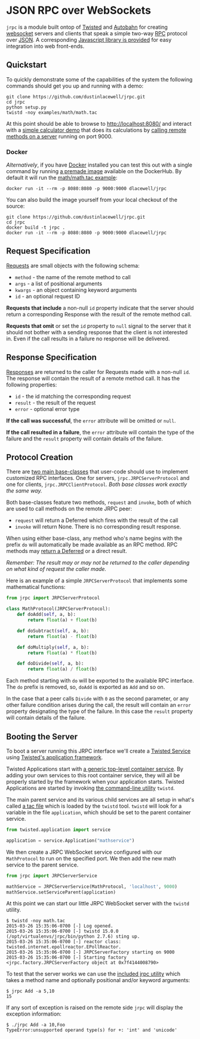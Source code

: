 
JSON RPC over WebSockets
========================

`jrpc` is a module built ontop of [Twisted](https://twistedmatrix.com/trac/) and [Autobahn](http://autobahn.ws/) for creating [websocket](https://developer.mozilla.org/en-US/docs/WebSockets) servers and clients that
speak a simple two-way [RPC](http://en.wikipedia.org/wiki/Remote_procedure_call) protocol over [JSON](http://en.wikipedia.org/wiki/JSON). A corresponding [Javascript library is provided](https://github.com/dustinlacewell/jrpc/blob/master/jrpc.js) for
easy integration into web front-ends.


Quickstart
----------

To quickly demonstrate some of the capabilities of the system the following commands should get you up and running with a demo:

    git clone https://github.com/dustinlacewell/jrpc.git
    cd jrpc
    python setup.py
    twistd -noy examples/math/math.tac

At this point should be able to browse to [http://localhost:8080/](http://localhost:8080/) and interact with a [simple calculator demo](https://github.com/dustinlacewell/jrpc/blob/master/examples/math/index.html) that does its calculations by [calling remote methods on a server](https://github.com/dustinlacewell/jrpc/blob/master/examples/math/math.tac) running on port 9000.

### Docker

*Alternatively*, if you have [Docker](https://www.docker.com/) installed you can test this out with a single command by running [a premade image](https://registry.hub.docker.com/u/dlacewell/jrpc/) available on the DockerHub. By default it will run the [math/math.tac example](https://github.com/dustinlacewell/jrpc/tree/master/examples/math):

    docker run -it --rm -p 8080:8080 -p 9000:9000 dlacewell/jrpc

You can also build the image yourself from your local checkout of the source:

    git clone https://github.com/dustinlacewell/jrpc.git
    cd jrpc
    docker build -t jrpc .
    docker run -it --rm -p 8080:8080 -p 9000:9000 dlacewell/jrpc


Request Specification
---------------------

[Requests](https://github.com/dustinlacewell/jrpc/blob/master/jrpc/request.py) are small objects with the following schema:

* `method` - the name of the remote method to call
* `args` - a list of positional arguments
* `kwargs` - an object containing keyword arguments
* `id` - an optional request ID

**Requests that include** a non-null `id` property indicate that the server should return a corresponding Response with the result of the remote method call. 

**Requests that omit** or set the `id` property to `null` signal to the server that it should not bother with a sending response that the client is not interested in. Even if the call results in a failure no response will be delivered.


Response Specification
----------------------

[Responses](https://github.com/dustinlacewell/jrpc/blob/master/jrpc/response.py) are returned to the caller for Requests made with a non-null `id`. The response will contain the result of a remote method call. It has the following properties:

* `id` - the id matching the corresponding request
* `result` - the result of the request
* `error` - optional error type

**If the call was successful**, the `error` attribute will be omitted or `null`.

**If the call resulted in a failure**, the `error` attribute will contain the type of the failure and the `result` property will contain details of the failure.


Protocol Creation
---------------------

There are [two main base-classes](https://github.com/dustinlacewell/jrpc/blob/master/jrpc/protocol.py) that user-code should use to implement customized RPC interfaces. One for servers, `jrpc.JRPCServerProtocol` and one for clients, `jrpc.JRPCClientProtocol`. *Both base classes work exactly the same way.*

Both base-classes feature two methods, `request` and `invoke`, both of which are used to call methods on the remote JRPC peer:

* `request` will return a Deferred which fires with the result of the call
* `invoke` will return None. There is no corresponding result response.

When using either base-class, any method who's name begins with the prefix `do` will automatically be made available as an RPC method. RPC methods may [return a Deferred](https://twistedmatrix.com/documents/current/core/howto/defer.html) or a direct result.

*Remember: The result may or may not be returned to the caller depending on what kind of request the caller made.*

Here is an example of a simple `JRPCServerProtocol` that implements some mathematical functions:

```python
from jrpc import JRPCServerProtocol

class MathProtocol(JRPCServerProtocol):
    def doAdd(self, a, b):
        return float(a) + float(b)

    def doSubtract(self, a, b):
        return float(a) - float(b)

    def doMultiply(self, a, b):
        return float(a) * float(b)

    def doDivide(self, a, b):
        return float(a) / float(b)
```

Each method starting with `do` will be exported to the available RPC interface. The `do` prefix is removed, so, `doAdd` is exported as `Add` and so on.

In the case that a peer calls `Divide` with `0` as the second parameter, or any other failure condition arises during the call, the result will contain an `error` property designating the type of the failure. In this case the `result` property will contain details of the failure.


Booting the Server
------------------

To boot a server running this JRPC interface we'll create a [Twisted Service](https://twistedmatrix.com/documents/15.0.0/api/twisted.application.service.html) using [Twisted's application framework](http://twistedmatrix.com/documents/current/core/howto/application.html).

Twisted Applications start with [a generic top-level container service](https://twistedmatrix.com/documents/15.0.0/api/twisted.application.service.Application.html). By adding your own services to this root container service, they will all be properly started by the framework when your application starts. Twisted Applications are started by invoking [the command-line utility](http://twistedmatrix.com/documents/current/core/howto/basics.html) `twistd`.

The main parent service and its various child services are all setup in what's called [a tac file](http://twistedmatrix.com/documents/current/core/howto/application.html#twistd-and-tac) which is loaded by the `twistd` tool. `twistd` will look for a variable in the file `application`, which should be set to the parent container service.

```python
from twisted.application import service

application = service.Application("mathservice")
```

We then create a JRPC WebSocket service configured with our `MathProtocol` to run on the specified port. We then add the new math service to the parent service.

```python
from jrpc import JRPCServerService

mathService = JRPCServerService(MathProtocol, 'localhost', 9000)
mathService.setServiceParent(application)
```

At this point we can start our little JRPC WebSocket server with the `twistd` utility.

```
$ twistd -noy math.tac
2015-03-26 15:35:06-0700 [-] Log opened.
2015-03-26 15:35:06-0700 [-] twistd 15.0.0 (/opt/virtualenvs/jrpc/bin/python 2.7.6) sting up.
2015-03-26 15:35:06-0700 [-] reactor class: twisted.internet.epollreactor.EPollReactor.
2015-03-26 15:35:06-0700 [-] JRPCServerFactory starting on 9000
2015-03-26 15:35:06-0700 [-] Starting factory <jrpc.factory.JRPCServerFactory object at 0x7f4144008790>
```

To test that the server works we can use the [included jrpc utility](https://github.com/dustinlacewell/jrpc/tree/master/bin) which takes a method name and optionally positional and/or keyword arguments:

```
$ jrpc Add -a 5,10
15
```

If any sort of exception is raised on the remote side `jrpc` will display the exception information:

```
$ ./jrpc Add -a 10,Foo
TypeError:unsupported operand type(s) for +: 'int' and 'unicode'
```
